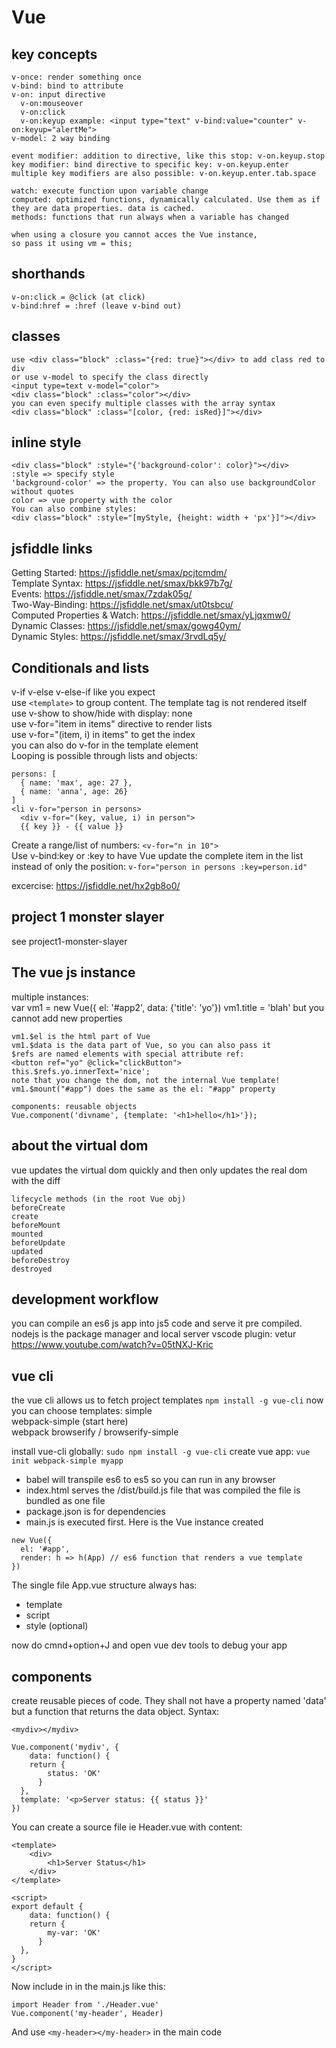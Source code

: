 # Vue
## key concepts
```
v-once: render something once
v-bind: bind to attribute
v-on: input directive
  v-on:mouseover
  v-on:click
  v-on:keyup example: <input type="text" v-bind:value="counter" v-on:keyup="alertMe">
v-model: 2 way binding

event modifier: addition to directive, like this stop: v-on.keyup.stop
key modifier: bind directive to specific key: v-on.keyup.enter
multiple key modifiers are also possible: v-on.keyup.enter.tab.space
```

```
watch: execute function upon variable change
computed: optimized functions, dynamically calculated. Use them as if they are data properties. data is cached.
methods: functions that run always when a variable has changed

when using a closure you cannot acces the Vue instance,
so pass it using vm = this;
```


## shorthands
```
v-on:click = @click (at click)
v-bind:href = :href (leave v-bind out)
```

## classes
```
use <div class="block" :class="{red: true}"></div> to add class red to div
or use v-model to specify the class directly
<input type=text v-model="color">
<div class="block" :class="color"></div>
you can even specify multiple classes with the array syntax
<div class="block" :class="[color, {red: isRed}]"></div>
```

## inline style

```
<div class="block" :style="{'background-color': color}"></div>
:style => specify style
'background-color' => the property. You can also use backgroundColor without quotes
color => vue property with the color
You can also combine styles:
<div class="block" :style="[myStyle, {height: width + 'px'}]"></div>
```

## jsfiddle links
Getting Started: https://jsfiddle.net/smax/pcjtcmdm/  
Template Syntax: https://jsfiddle.net/smax/bkk97b7g/  
Events: https://jsfiddle.net/smax/7zdak05g/  
Two-Way-Binding: https://jsfiddle.net/smax/ut0tsbcu/  
Computed Properties & Watch: https://jsfiddle.net/smax/yLjqxmw0/  
Dynamic Classes: https://jsfiddle.net/smax/gowg40ym/  
Dynamic Styles: https://jsfiddle.net/smax/3rvdLq5y/  

## Conditionals and lists
v-if v-else v-else-if like you expect  
use ```<template>``` to group content. The template tag is not rendered itself  
use v-show to show/hide with display: none  
use v-for="item in items" directive to render lists  
use v-for="(item, i) in items" to get the index  
you can also do v-for in the template element  
Looping is possible through lists and objects:
```
persons: [
  { name: 'max', age: 27 },
  { name: 'anna', age: 26}
]
<li v-for="person in persons>
  <div v-for="(key, value, i) in person">
  {{ key }} - {{ value }}
```
Create a range/list of numbers: ```<v-for="n in 10">```  
Use v-bind:key or :key to have Vue update the complete item in the list  
  instead of only the position: ``` v-for="person in persons :key=person.id" ```

excercise: https://jsfiddle.net/hx2gb8o0/  

## project 1 monster slayer
see project1-monster-slayer

## The vue js instance
multiple instances:  
    var vm1 = new Vue({ el: '#app2', data: {'title': 'yo'})
    vm1.title = 'blah'
but you cannot add new properties
```
vm1.$el is the html part of Vue
vm1.$data is the data part of Vue, so you can also pass it
$refs are named elements with special attribute ref:
<button ref="yo" @click="clickButton">
this.$refs.yo.innerText='nice';
note that you change the dom, not the internal Vue template!
vm1.$mount("#app") does the same as the el: "#app" property

components: reusable objects
Vue.component('divname', {template: '<h1>hello</h1>'});
```
## about the virtual dom
vue updates the virtual dom quickly and then only updates the real dom with the diff
```
lifecycle methods (in the root Vue obj)
beforeCreate 
create
beforeMount
mounted
beforeUpdate
updated
beforeDestroy
destroyed
```
## development workflow
you can compile an es6 js app into js5 code and serve it pre compiled. nodejs is the package manager and local server
vscode plugin: vetur https://www.youtube.com/watch?v=05tNXJ-Kric  

## vue cli
the vue cli allows us to fetch project templates
``` npm install -g vue-cli ```
now you can choose templates:
simple  
webpack-simple (start here)  
webpack
browserify / browserify-simple  

install vue-cli globally: ```sudo npm install -g vue-cli```
create vue app: ```vue init webpack-simple myapp ```

- babel will transpile es6 to es5 so you can run in any browser  
- index.html serves the /dist/build.js file that was compiled
the file is bundled as one file  
- package.json is for dependencies  
- main.js is executed first. Here is the Vue instance created  
```
new Vue({
  el: '#app',
  render: h => h(App) // es6 function that renders a vue template
})
```
The single file App.vue structure always has:  
- template
- script
- style (optional)

now do cmnd+option+J and open vue dev tools to debug your app

## components
create reusable pieces of code. They shall not have a property named 'data' but a function that returns the data object. Syntax:
```
<mydiv></mydiv>

Vue.component('mydiv', {
	data: function() {
  	return {
    	status: 'OK'
      }
  },
  template: '<p>Server status: {{ status }}'
})
```

You can create a source file ie Header.vue with content:
```
<template>
    <div>
        <h1>Server Status</h1>
    </div>
</template>

<script>
export default {
	data: function() {
  	return {
    	my-var: 'OK'
      }
  },    
}
</script>
```

Now include in in the main.js like this:
```
import Header from './Header.vue'
Vue.component('my-header', Header)
```
And use ```<my-header></my-header>``` in the main code